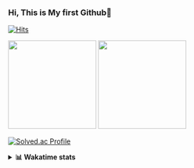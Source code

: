 ### Hi, This is My first Github👋
[![Hits](https://hits.seeyoufarm.com/api/count/incr/badge.svg?url=https%3A%2F%2Fgithub.com%2FJonghyun-Park1027&count_bg=%2379C83D&title_bg=%23555555&icon=&icon_color=%23E7E7E7&title=hits&edge_flat=false)](https://hits.seeyoufarm.com)
<br>


<p>
  <img height="180em" src="https://github-readme-stats-eight-rho-29.vercel.app/api?username=Jonghyun-Park1027&show_icons=true&include_all_commits=true&bg_color=30,e96443,904e95&title_color=fff&text_color=fff">
  <img height="180em" src="https://github-readme-stats-eight-rho-29.vercel.app/api/top-langs/?username=Jonghyun-Park1027&layout=compact&bg_color=30,e96443,904e95&title_color=fff&text_color=fff">


[![Solved.ac Profile](http://mazassumnida.wtf/api/v2/generate_badge?boj=ppjjhh1027)](https://solved.ac/ppjjhh1027/)

</p>
<details>
<summary><b>📊 Wakatime stats</b><br></summary>
<div>
<hr/>



<!--START_SECTION:waka-->
![Code Time](http://img.shields.io/badge/Code%20Time-1%2C021%20hrs%2046%20mins-blue)

![Profile Views](http://img.shields.io/badge/Profile%20Views-0-blue)

**🐱 My GitHub Data** 

> 📦 115.5 kB Used in GitHub's Storage 
 > 
> 🏆 57 Contributions in the Year 2025
 > 
> 🚫 Not Opted to Hire
 > 
> 📜 10 Public Repositories 
 > 
> 🔑 6 Private Repositories 
 > 
**I'm an Early 🐤** 

```text
🌞 Morning                54 commits          █████░░░░░░░░░░░░░░░░░░░░   18.18 % 
🌆 Daytime                150 commits         █████████████░░░░░░░░░░░░   50.51 % 
🌃 Evening                80 commits          ███████░░░░░░░░░░░░░░░░░░   26.94 % 
🌙 Night                  13 commits          █░░░░░░░░░░░░░░░░░░░░░░░░   04.38 % 
```
📅 **I'm Most Productive on Friday** 

```text
Monday                   47 commits          ████░░░░░░░░░░░░░░░░░░░░░   15.82 % 
Tuesday                  42 commits          ████░░░░░░░░░░░░░░░░░░░░░   14.14 % 
Wednesday                23 commits          ██░░░░░░░░░░░░░░░░░░░░░░░   07.74 % 
Thursday                 31 commits          ███░░░░░░░░░░░░░░░░░░░░░░   10.44 % 
Friday                   67 commits          ██████░░░░░░░░░░░░░░░░░░░   22.56 % 
Saturday                 35 commits          ███░░░░░░░░░░░░░░░░░░░░░░   11.78 % 
Sunday                   52 commits          ████░░░░░░░░░░░░░░░░░░░░░   17.51 % 
```


📊 **This Week I Spent My Time On** 

```text
🕑︎ Time Zone: Asia/Seoul

💬 Programming Languages: 
Python                   11 hrs 3 mins       ██████████████░░░░░░░░░░░   54.47 % 
JSON                     3 hrs 11 mins       ████░░░░░░░░░░░░░░░░░░░░░   15.68 % 
Dart                     1 hr 45 mins        ██░░░░░░░░░░░░░░░░░░░░░░░   08.66 % 
Git Config               1 hr 8 mins         █░░░░░░░░░░░░░░░░░░░░░░░░   05.63 % 
Other                    51 mins             █░░░░░░░░░░░░░░░░░░░░░░░░   04.25 % 

🔥 Editors: 
Cursor                   20 hrs 18 mins      █████████████████████████   100.00 % 

🐱‍💻 Projects: 
personal_project_fortune_5 hrs 17 mins       ███████░░░░░░░░░░░░░░░░░░   26.01 % 
ko_chi_tra               5 hrs 14 mins       ██████░░░░░░░░░░░░░░░░░░░   25.83 % 
manseryuk                2 hrs 50 mins       ████░░░░░░░░░░░░░░░░░░░░░   14.01 % 
mansaeryuk               2 hrs 3 mins        ███░░░░░░░░░░░░░░░░░░░░░░   10.13 % 
manseryuk_v1             59 mins             █░░░░░░░░░░░░░░░░░░░░░░░░   04.86 % 

💻 Operating System: 
Windows                  20 hrs 18 mins      █████████████████████████   100.00 % 
```

**I Mostly Code in Jupyter Notebook** 

```text
Jupyter Notebook         7 repos             ███████████████░░░░░░░░░░   58.33 % 
C++                      3 repos             ██████░░░░░░░░░░░░░░░░░░░   25.00 % 
Dart                     1 repo              ██░░░░░░░░░░░░░░░░░░░░░░░   08.33 % 
Python                   1 repo              ██░░░░░░░░░░░░░░░░░░░░░░░   08.33 % 
```




 Last Updated on 03/08/2025 18:50:42 UTC
<!--END_SECTION:waka-->
</details>



